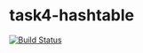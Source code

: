 # task4-hashtable

[![Build Status](https://travis-ci.com/itmo-java-basics-2020/task4-hashtable-<you-github>.svg?branch=master)](https://travis-ci.com/itmo-java-basics-2020/task4-hashtable-<you-github>)

